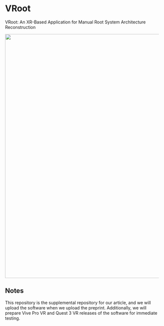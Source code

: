 # VRoot
VRoot: An XR-Based Application for Manual Root System Architecture Reconstruction

<img src="https://github.com/dhelmrich/VRoot/assets/9272590/a51a32bb-3c67-4a2b-8753-4b5f7180ccaa" width="800px" />

## Notes

This repository is the supplemental repository for our article, and we will upload the software when we upload the preprint.
Additionally, we will prepare Vive Pro VR and Quest 3 VR releases of the software for immediate testing.

